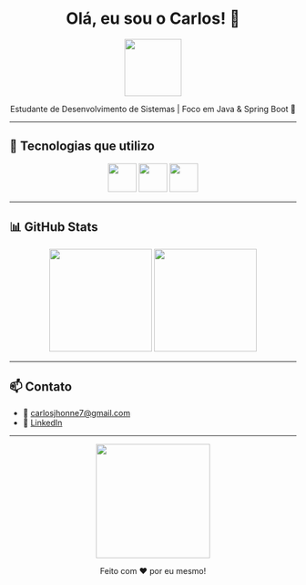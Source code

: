 
<h1 align="center">Olá, eu sou o Carlos! 👋</h1>

<p align="center">
  <img src="https://media.giphy.com/media/hvRJCLFzcasrR4ia7z/giphy.gif" width="100px">
</p>

<p align="center">
  Estudante de Desenvolvimento de Sistemas | Foco em Java & Spring Boot 🚀
</p>

---

## 🚀 Tecnologias que utilizo

<div align="center">
  <img src="https://cdn.jsdelivr.net/gh/devicons/devicon/icons/java/java-original.svg" width="50px"/>
  <img src="https://cdn.jsdelivr.net/gh/devicons/devicon/icons/spring/spring-original.svg" width="50px"/>
  <img src="https://cdn.jsdelivr.net/gh/devicons/devicon/icons/mysql/mysql-original.svg" width="50px"/>
</div>

---

## 📊 GitHub Stats

<div align="center">
  <img height="180em" src="https://github-readme-stats.vercel.app/api?username=JhonneSB&show_icons=true&theme=tokyonight"/>
  <img height="180em" src="https://github-readme-stats.vercel.app/api/top-langs/?username=JhonneSB&layout=compact&theme=tokyonight"/>
</div>

---

## 📫 Contato

- 📧 carlosjhonne7@gmail.com
- 💼 [LinkedIn](https://www.linkedin.com/in/carlos-jhonne-8096a42a5/)

---

<p align="center">
  <img src="https://media.giphy.com/media/26ufdipQqU2lhNA4g/giphy.gif" width="200px">
</p>

<div align="center">
Feito com ❤️ por eu mesmo!
</div>
